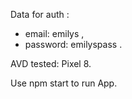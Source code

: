 Data for auth : 
 - email: emilys ,
 - password: emilyspass .

AVD tested: Pixel 8.

Use npm start to run App.
